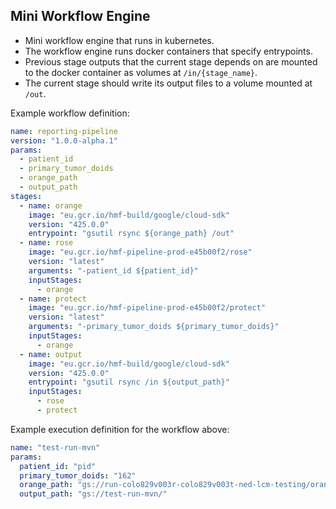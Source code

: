 ## Mini Workflow Engine
- Mini workflow engine that runs in kubernetes.
- The workflow engine runs docker containers that specify entrypoints.
- Previous stage outputs that the current stage depends on are mounted to the docker container as volumes at `/in/{stage_name}`.
- The current stage should write its output files to a volume mounted at `/out`.

Example workflow definition:
```yaml
name: reporting-pipeline
version: "1.0.0-alpha.1"
params:
  - patient_id
  - primary_tumor_doids
  - orange_path
  - output_path
stages:
  - name: orange
    image: "eu.gcr.io/hmf-build/google/cloud-sdk"
    version: "425.0.0"
    entrypoint: "gsutil rsync ${orange_path} /out"
  - name: rose
    image: "eu.gcr.io/hmf-pipeline-prod-e45b00f2/rose"
    version: "latest"
    arguments: "-patient_id ${patient_id}"
    inputStages:
      - orange
  - name: protect
    image: "eu.gcr.io/hmf-pipeline-prod-e45b00f2/protect"
    version: "latest"
    arguments: "-primary_tumor_doids ${primary_tumor_doids}"
    inputStages:
      - orange
  - name: output
    image: "eu.gcr.io/hmf-build/google/cloud-sdk"
    version: "425.0.0"
    entrypoint: "gsutil rsync /in ${output_path}"
    inputStages:
      - rose
      - protect
```

Example execution definition for the workflow above:
```yaml
name: "test-run-mvn"
params:
  patient_id: "pid"
  primary_tumor_doids: "162"
  orange_path: "gs://run-colo829v003r-colo829v003t-ned-lcm-testing/orange/results/"
  output_path: "gs://test-run-mvn/"
```
